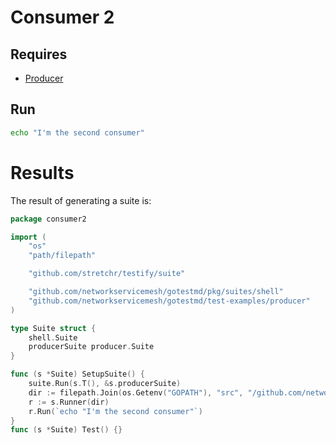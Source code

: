 # Consumer 2

## Requires

- [Producer](../)

## Run

```bash
echo "I'm the second consumer"
```

# Results

The result of generating a suite is:
```go
package consumer2

import (
	"os"
	"path/filepath"

	"github.com/stretchr/testify/suite"

	"github.com/networkservicemesh/gotestmd/pkg/suites/shell"
	"github.com/networkservicemesh/gotestmd/test-examples/producer"
)

type Suite struct {
	shell.Suite
	producerSuite producer.Suite
}

func (s *Suite) SetupSuite() {
	suite.Run(s.T(), &s.producerSuite)
	dir := filepath.Join(os.Getenv("GOPATH"), "src", "/github.com/networkservicemesh/gotestmd/examples/Producer/Consumer2")
	r := s.Runner(dir)
	r.Run(`echo "I'm the second consumer"`)
}
func (s *Suite) Test() {}
```
